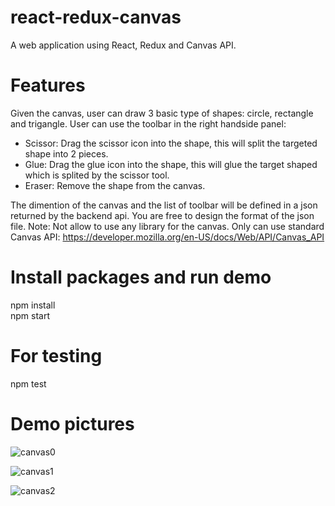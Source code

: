 # react-redux-canvas
A web application using React, Redux and Canvas API.

# Features
Given the canvas, user can draw 3 basic type of shapes: circle, rectangle and trigangle.
User can use the toolbar in the right handside panel:
- Scissor: Drag the scissor icon into the shape, this will split the targeted shape into 2 pieces.
- Glue: Drag the glue icon into the shape, this will glue the target shaped which is splited by the scissor tool.
- Eraser: Remove the shape from the canvas.

The dimention of the canvas and the list of toolbar will be defined in a json returned by the backend api.
You are free to design the format of the json file.
Note: Not allow to use any library for the canvas. Only can use standard Canvas API: https://developer.mozilla.org/en-US/docs/Web/API/Canvas_API

# Install packages and run demo
npm install\
npm start

# For testing
npm test

# Demo pictures

![canvas0](https://user-images.githubusercontent.com/29830442/87759801-70da3700-c841-11ea-8bc3-960e77c3ae3e.png)

![canvas1](https://user-images.githubusercontent.com/29830442/87759832-7c2d6280-c841-11ea-8fb4-f3830b8fe668.png)

![canvas2](https://user-images.githubusercontent.com/29830442/87759844-80598000-c841-11ea-92fb-e0392ac4f1be.png)
